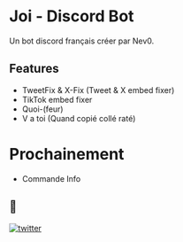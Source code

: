 
# Joi - Discord Bot

Un bot discord français créer par Nev0.


## Features

- TweetFix & X-Fix (Tweet & X embed fixer)
- TikTok embed fixer
- Quoi-(feur)
- V a toi (Quand copié collé raté)

# Prochainement 
- Commande Info


## 🔗 
[![twitter](https://img.shields.io/badge/twitter-1DA1F2?style=for-the-badge&logo=twitter&logoColor=white)](https://twitter.com/The_Nev0)

